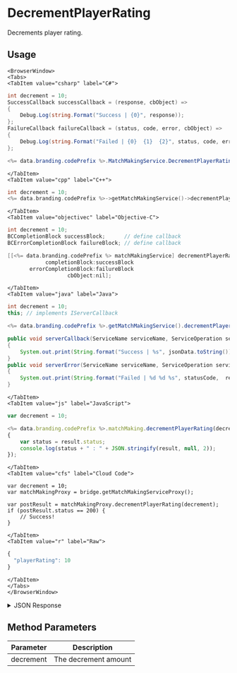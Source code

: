 # DecrementPlayerRating

Decrements player rating.

<PartialServop service_name="matchMaking" operation_name="DECREMENT_PLAYER_RATING" />

## Usage

```mdx-code-block
<BrowserWindow>
<Tabs>
<TabItem value="csharp" label="C#">
```

```csharp
int decrement = 10;
SuccessCallback successCallback = (response, cbObject) =>
{
    Debug.Log(string.Format("Success | {0}", response));
};
FailureCallback failureCallback = (status, code, error, cbObject) =>
{
    Debug.Log(string.Format("Failed | {0}  {1}  {2}", status, code, error));
};

<%= data.branding.codePrefix %>.MatchMakingService.DecrementPlayerRating(decrement, successCallback, failureCallback);
```

```mdx-code-block
</TabItem>
<TabItem value="cpp" label="C++">
```

```cpp
int decrement = 10;
<%= data.branding.codePrefix %>->getMatchMakingService()->decrementPlayerRating(decrement, this);
```

```mdx-code-block
</TabItem>
<TabItem value="objectivec" label="Objective-C">
```

```objectivec
int decrement = 10;
BCCompletionBlock successBlock;      // define callback
BCErrorCompletionBlock failureBlock; // define callback

[[<%= data.branding.codePrefix %> matchMakingService] decrementPlayerRating:decrement
            completionBlock:successBlock
       errorCompletionBlock:failureBlock
                   cbObject:nil];
```

```mdx-code-block
</TabItem>
<TabItem value="java" label="Java">
```

```java
int decrement = 10;
this; // implements IServerCallback

<%= data.branding.codePrefix %>.getMatchMakingService().decrementPlayerRating(decrement, this);

public void serverCallback(ServiceName serviceName, ServiceOperation serviceOperation, JSONObject jsonData)
{
    System.out.print(String.format("Success | %s", jsonData.toString()));
}
public void serverError(ServiceName serviceName, ServiceOperation serviceOperation, int statusCode, int reasonCode, String jsonError)
{
    System.out.print(String.format("Failed | %d %d %s", statusCode,  reasonCode, jsonError.toString()));
}
```

```mdx-code-block
</TabItem>
<TabItem value="js" label="JavaScript">
```

```javascript
var decrement = 10;

<%= data.branding.codePrefix %>.matchMaking.decrementPlayerRating(decrement, result =>
{
	var status = result.status;
	console.log(status + " : " + JSON.stringify(result, null, 2));
});
```

```mdx-code-block
</TabItem>
<TabItem value="cfs" label="Cloud Code">
```

```cfscript
var decrement = 10;
var matchMakingProxy = bridge.getMatchMakingServiceProxy();

var postResult = matchMakingProxy.decrementPlayerRating(decrement);
if (postResult.status == 200) {
    // Success!
}
```

```mdx-code-block
</TabItem>
<TabItem value="r" label="Raw">
```

```r
{
  "playerRating": 10
}
```

```mdx-code-block
</TabItem>
</Tabs>
</BrowserWindow>
```

<details>
<summary>JSON Response</summary>

```json
{
    "status": 200,
    "data": null
}
```
</details>

## Method Parameters
Parameter | Description
--------- | -----------
decrement | The decrement amount


